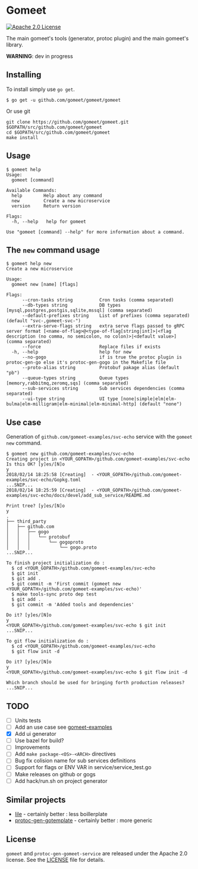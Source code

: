 # Gomeet

[![Apache 2.0 License](https://img.shields.io/badge/License-Apache%202.0-blue.svg)](LICENSE)

The main gomeet's tools (generator, protoc plugin) and the main gomeet's library.

__WARNING__: dev in progress

## Installing

To install simply use `go get`.

```shell
$ go get -u github.com/gomeet/gomeet/gomeet
```

Or use git

```shell
git clone https://github.com/gomeet/gomeet.git $GOPATH/src/github.com/gomeet/gomeet
cd $GOPATH/src/github.com/gomeet/gomeet
make install
```

## Usage

```shell
$ gomeet help
Usage:
  gomeet [command]

Available Commands:
  help        Help about any command
  new         Create a new microservice
  version     Return version

Flags:
  -h, --help   help for gomeet

Use "gomeet [command] --help" for more information about a command.
```

## The `new` command usage

```shell
$ gomeet help new
Create a new microservice

Usage:
  gomeet new [name] [flags]

Flags:
      --cron-tasks string          Cron tasks (comma separated)
      --db-types string            DB types [mysql,postgres,postgis,sqlite,mssql] (comma separated)
      --default-prefixes string    List of prefixes (comma separated) (default "svc-,gomeet-svc-")
      --extra-serve-flags string   extra serve flags passed to gRPC server format [<name-of-flag>@<type-of-flag[string|int]>|<flag description (no comma, no semicolon, no colon)>|<default value>] (comma separated)
      --force                      Replace files if exists
  -h, --help                       help for new
      --no-gogo                    if is true the protoc plugin is protoc-gen-go else it's protoc-gen-gogo in the Makefile file
      --proto-alias string         Protobuf pakage alias (default "pb")
      --queue-types string         Queue types [memory,rabbitmq,zeromq,sqs] (comma separated)
      --sub-services string        Sub services dependencies (comma separated)
      --ui-type string             UI type [none|simple|elm|elm-bulma|elm-milligram|elm-minimal|elm-minimal-http] (default "none")
```

## Use case

Generation of `github.com/gomeet-examples/svc-echo` service with the `gomeet new` command.

```shell
$ gomeet new github.com/gomeet-examples/svc-echo
Creating project in <YOUR_GOPATH>/github.com/gomeet-examples/svc-echo
Is this OK? [y]es/[N]o
y
2018/02/14 18:25:58 [Creating]  - <YOUR_GOPATH>/github.com/gomeet-examples/svc-echo/Gopkg.toml
...SNIP...
2018/02/14 18:25:59 [Creating]  - <YOUR_GOPATH>/github.com/gomeet-examples/svc-echo/docs/devel/add_sub_service/README.md

Print tree? [y]es/[N]o
y
.
├── third_party
│   ├── github.com
│   │   ├── gogo
│   │   │   └── protobuf
│   │   │       └── gogoproto
│   │   │           └── gogo.proto
...SNIP...

To finish project initialization do :
  $ cd <YOUR_GOPATH>/github.com/gomeet-examples/svc-echo
  $ git init
  $ git add .
  $ git commit -m 'First commit (gomeet new <YOUR_GOPATH>/github.com/gomeet-examples/svc-echo)'
  $ make tools-sync proto dep test
  $ git add .
  $ git commit -m 'Added tools and dependencies'

Do it? [y]es/[N]o
y
<YOUR_GOPATH>/github.com/gomeet-examples/svc-echo $ git init
...SNIP...

To git flow initialization do :
  $ cd <YOUR_GOPATH>/github.com/gomeet-examples/svc-echo
  $ git flow init -d

Do it? [y]es/[N]o
y
<YOUR_GOPATH>/github.com/gomeet-examples/svc-echo $ git flow init -d

Which branch should be used for bringing forth production releases?
...SNIP...

```

## TODO

- [ ] Units tests
- [ ] Add an use case see [gomeet-examples](https://github.com/gomeet-examples/)
- [x] Add ui generator
- [ ] Use bazel for build?
- [ ] Improvements
- [ ] Add `make package-<OS>-<ARCH>` directives
- [ ] Bug fix colision name for sub services definitions
- [ ] Support for flags or ENV VAR in service/service_test.go
- [ ] Make releases on github or gogs
- [ ] Add hack/run.sh on project generator

## Similar projects

- [lile](https://github.com/lileio/lile) - certainly better : less boillerplate
- [protoc-gen-gotemplate](https://github.com/moul/protoc-gen-gotemplate) - certainly better : more generic

## License

`gomeet` and `protoc-gen-gomeet-service` are released under the Apache 2.0 license. See the [LICENSE](LICENSE.txt) file for details.

